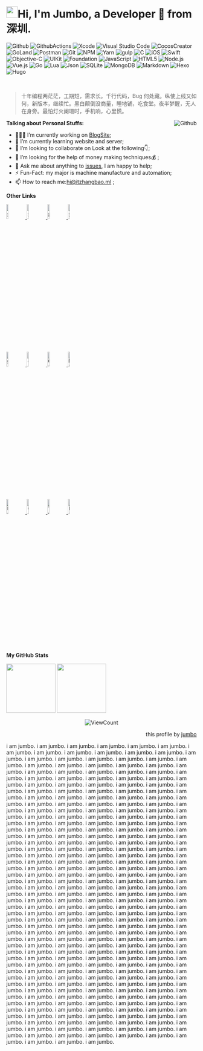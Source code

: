 <!-- Your title -->
<h1><img src="https://emojis.slackmojis.com/emojis/images/1531849430/4246/blob-sunglasses.gif?1531849430" width="30"/>Hi, I'm Jumbo, a Developer 🚀 from 深圳.</h1>

<!-- Your badges
You can use the website to generate badges: https://shields.io/
-->
![Github](https://img.shields.io/badge/-Github-000000?style=flat&logo=Github&logoColor=white)
![GithubActions](https://img.shields.io/badge/-GithubActions-2088ff?style=flat&logo=Github-Actions&logoColor=white)
![Xcode](https://img.shields.io/badge/-Xcode-0070c9?style=flat&logo=Xcode&logoColor=white)
![Visual Studio Code](https://img.shields.io/badge/-VSCode-0078d7?style=flat&logo=Visual-Studio-Code&logoColor=white)
![CocosCreator](https://img.shields.io/badge/-CocosCreator-0078d7?style=flat&logo=CocosCreator&logoColor=white)
![GoLand](https://img.shields.io/badge/-GoLand-0078d7?style=flat&logo=GoLand&logoColor=white)
![Postman](https://img.shields.io/badge/-Postman-ff6c37?style=flat&logo=Postman&logoColor=white)
![Git](https://img.shields.io/badge/Git-f05032?style=flat&logo=git&logoColor=white)
![NPM](https://img.shields.io/badge/NPM-cb3837?style=flat&logo=npm&logoColor=white)
![Yarn](https://img.shields.io/badge/Yarn-2c8ebb?style=flat&logo=Yarn&logoColor=white)
![gulp](https://img.shields.io/badge/gulp-cf4647?style=flat&logo=gulp&logoColor=white)
![C](https://img.shields.io/badge/C-a8b9cc?style=flat&logo=C&logoColor=white)
![iOS](https://img.shields.io/badge/iOS-000000?style=flat&logo=iOS&logoColor=white)
![Swift](https://img.shields.io/badge/-Swift-fa7348?style=flat&logo=Swift&logoColor=white)
![Objective-C](https://img.shields.io/badge/Objective--C-fa7348?style=flat&logo=apple&logoColor=white)
![UIKit](https://img.shields.io/badge/UIKit-2396f3?style=flat&logo=UIKit&logoColor=white)
![Foundation](https://img.shields.io/badge/Foundation-009bee?style=flat&logo=Foundation&logoColor=white)
![JavaScript](https://img.shields.io/badge/JavaScript-f05032?style=flat&logo=JavaScript&logoColor=white)
![HTML5](https://img.shields.io/badge/HTML5-e34f26s?tyle=flat&logo=html5&logoColor=white)
![Node.js](https://img.shields.io/badge/Node.js-339933?style=flat&logo=Node.js&logoColor=white)
![Vue.js](https://img.shields.io/badge/Vue.js-4fc08d?style=flat&logo=Vue.js&logoColor=white)
![Go](https://img.shields.io/badge/Go-00add8?style=flat&logo=go&logoColor=white)
![Lua](https://img.shields.io/badge/Lua-2c2d72?style=flat&logo=Lua&logoColor=white)
![Json](https://img.shields.io/badge/Json-000000?style=flat&logo=Json&logoColor=white)
![SQLite](https://img.shields.io/badge/SQLite-003b57?style=flat&logo=SQLite&logoColor=white)
![MongoDB](https://img.shields.io/badge/MongoDB-47a248?style=flat&logo=MongoDB&logoColor=white)
![Markdown](https://img.shields.io/badge/Markdown-000000?style=flat&logo=Markdown&logoColor=white)
![Hexo](https://img.shields.io/badge/Hexo-0e83cd?style=flat&logo=Hexo&logoColor=white)
![Hugo](https://img.shields.io/badge/Hugo-ff4088?style=flat&logo=Hugo&logoColor=white)

&nbsp;

> 十年编程两茫茫，工期短，需求长。千行代码，Bug 何处藏。纵使上线又如何，新版本，继续忙。黑白颠倒没商量，睡地铺，吃食堂。夜半梦醒，无人在身旁。最怕灯火阑珊时，手机响，心里慌。

<!-- Any image aligned to the right. Beware the width -->
<img align='right'  alt="Github"  src='https://cdn.jsdelivr.net/gh/itzhangbao/supplies/img/Monkey_Kid_Coding.gif' >

<!-- Talking about you -->
**Talking about Personal Stuffs:**

- 👨🏽‍💻 I’m currently working on [BlogSite](https://itzhangbao.com/blog/);
- 🌱 I’m currently learning website and server;
- 👯 I’m looking to collaborate on Look at the following👇;
- 🤔 I’m looking for the help of money making techniques💰 ;
- 💬 Ask me about anything to [issues](https://github.com/itzhangbao/itzhangbao/issues), I am happy to help;
- ⚡️ Fun-Fact: my major is machine manufacture and automation;
- 📫 How to reach me:[hi@itzhangbao.ml](mailto:hi@itzhangbao.ml) ;

**Other Links**

<!-- 学习分享平台 -->
<p>
  <!--CSDN-->
  <a href="https://blog.csdn.net/zhangbao_csdn">
    <code><img alt="掘金" width="10%" src="https://csdnimg.cn/cdn/content-toolbar/csdn-logo.png?v=20200416.1"></code>
  </a>
  <!--博客园-->
  <a href="https://cnblogs.com/itzhangbao">
    <code><img alt="掘金" width="10%" src="https://www.cnblogs.com/images/logo.svg"></code>
  </a>
  <!--简书-->
  <a href="https://www.jianshu.com/u/dad8a468997b">
    <code><img alt="简书" width="10%" src="https://cdn2.jianshu.io/assets/web/nav-logo-4c7bbafe27adc892f3046e6978459bac.png"></code>
  </a>
  <!--掘金-->
  <a href="https://juejin.im/user/1591748568823677">
    <code><img alt="掘金" width="10%" src="https://s3.pstatp.com/toutiao/xitu_juejin_web/img/logo.a7995ad.svg"></code>
  </a>
  <br />
  <!--知乎-->
  <a href="https://www.zhihu.com/people/itzhangbao">
    <code><img alt="知乎" width="10%" src="https://ss0.bdstatic.com/70cFvHSh_Q1YnxGkpoWK1HF6hhy/it/u=2277366748,2909418798&fm=26&gp=0.jpg"></code>
  </a>
  <!--语雀-->
  <a href="https://www.yuque.com/itzhangbao">
    <code><img alt="语雀" width="10%" src="https://gw.alipayobjects.com/mdn/prod_resou/afts/img/A*OwZWQ68zSTMAAAAAAAAAAABkARQnAQ"></code>
  </a>
  <!--GitHub-->
  <a href="https://github.com/itzhangbao">
    <code><img alt="GitHub" width="10%" src="https://github.githubassets.com/images/modules/logos_page/GitHub-Logo.png"></code>
  </a>
  <!--Medium-->
  <a href="https://medium.com/@itzhangbao">
    <code><img alt="Medium" width="10%" src="https://cdn.jsdelivr.net/gh/itzhangbao/supplies/img/20200919145357.png"></code>
  </a>
  <br />
  <!--Facebook-->
  <a href="https://www.facebook.com/itzhangbao">
    <code><img alt="Facebook" width="10%" src="https://ss1.bdstatic.com/70cFvXSh_Q1YnxGkpoWK1HF6hhy/it/u=3529772561,2966971272&fm=26&gp=0.jpg"></code>
  </a>
  <!--Codepen-->
  <a href="https://codepen.io/itzhangbao">
    <code><img alt="Codepen" width="10%" src="https://ss3.bdstatic.com/70cFv8Sh_Q1YnxGkpoWK1HF6hhy/it/u=9294283,2153108762&fm=15&gp=0.jpg"></code>
  </a>
  <!--Twitter-->
  <a href="https://twitter.com/itzhangbao">
    <code><img alt="Twitter" width="10%" src="https://ss1.bdstatic.com/70cFvXSh_Q1YnxGkpoWK1HF6hhy/it/u=2092491138,3309768707&fm=26&gp=0.jpg"></code>
  </a>
  <!--LinkedIn-->
  <a href="https://www.linkedin.com/in/itzhangbao/">
    <code><img alt="LinkedIn" width="10%" src="https://ss1.bdstatic.com/70cFuXSh_Q1YnxGkpoWK1HF6hhy/it/u=3009405954,4233011115&fm=26&gp=0.jpg"></code>
  </a>
</p>

**My GitHub Stats**

<!-- Your Readme Stats
site: https://github.com/anuraghazra/github-readme-stats
You can use the repository to generate stats:
-->

<p>
<img align="" height='130px' src="https://github-readme-stats.vercel.app/api?username=itzhangbao&hide_title=true&show_icons=true&include_all_commits=true&line_height=21&bg_color=0,EC6C6C,FFD479,FFFC79,73FA79&theme=graywhite" />
<img align="" height='130px' src="https://github-readme-stats.vercel.app/api/top-langs/?username=itzhangbao&hide_title=true&layout=compact&bg_color=0,73FA79,73FDFF,D783FF&theme=graywhite" />
</p>
<!-- Your hits or visitors
site: http://hits.dwyl.com or https://visitor-badge.glitch.me
Both apis are in trouble due to the number of requests, if you know any other to register visitors, great
-->

<p align="center">
  <img alt="ViewCount" src="https://views.whatilearened.today/views/github/itzhagnbao/itzhangbao.svg" />
</p>

<!--希望收到您的 Star，thanks 🌹 -->
<p align="right">this profile by <a align="right" href="https://github.com/itzhangbao/itzhangbao">jumbo</a></p>
i am jumbo.
i am jumbo.
i am jumbo.
i am jumbo.
i am jumbo.
i am jumbo.
i am jumbo.
i am jumbo.
i am jumbo.
i am jumbo.
i am jumbo.
i am jumbo.
i am jumbo.
i am jumbo.
i am jumbo.
i am jumbo.
i am jumbo.
i am jumbo.
i am jumbo.
i am jumbo.
i am jumbo.
i am jumbo.
i am jumbo.
i am jumbo.
i am jumbo.
i am jumbo.
i am jumbo.
i am jumbo.
i am jumbo.
i am jumbo.
i am jumbo.
i am jumbo.
i am jumbo.
i am jumbo.
i am jumbo.
i am jumbo.
i am jumbo.
i am jumbo.
i am jumbo.
i am jumbo.
i am jumbo.
i am jumbo.
i am jumbo.
i am jumbo.
i am jumbo.
i am jumbo.
i am jumbo.
i am jumbo.
i am jumbo.
i am jumbo.
i am jumbo.
i am jumbo.
i am jumbo.
i am jumbo.
i am jumbo.
i am jumbo.
i am jumbo.
i am jumbo.
i am jumbo.
i am jumbo.
i am jumbo.
i am jumbo.
i am jumbo.
i am jumbo.
i am jumbo.
i am jumbo.
i am jumbo.
i am jumbo.
i am jumbo.
i am jumbo.
i am jumbo.
i am jumbo.
i am jumbo.
i am jumbo.
i am jumbo.
i am jumbo.
i am jumbo.
i am jumbo.
i am jumbo.
i am jumbo.
i am jumbo.
i am jumbo.
i am jumbo.
i am jumbo.
i am jumbo.
i am jumbo.
i am jumbo.
i am jumbo.
i am jumbo.
i am jumbo.
i am jumbo.
i am jumbo.
i am jumbo.
i am jumbo.
i am jumbo.
i am jumbo.
i am jumbo.
i am jumbo.
i am jumbo.
i am jumbo.
i am jumbo.
i am jumbo.
i am jumbo.
i am jumbo.
i am jumbo.
i am jumbo.
i am jumbo.
i am jumbo.
i am jumbo.
i am jumbo.
i am jumbo.
i am jumbo.
i am jumbo.
i am jumbo.
i am jumbo.
i am jumbo.
i am jumbo.
i am jumbo.
i am jumbo.
i am jumbo.
i am jumbo.
i am jumbo.
i am jumbo.
i am jumbo.
i am jumbo.
i am jumbo.
i am jumbo.
i am jumbo.
i am jumbo.
i am jumbo.
i am jumbo.
i am jumbo.
i am jumbo.
i am jumbo.
i am jumbo.
i am jumbo.
i am jumbo.
i am jumbo.
i am jumbo.
i am jumbo.
i am jumbo.
i am jumbo.
i am jumbo.
i am jumbo.
i am jumbo.
i am jumbo.
i am jumbo.
i am jumbo.
i am jumbo.
i am jumbo.
i am jumbo.
i am jumbo.
i am jumbo.
i am jumbo.
i am jumbo.
i am jumbo.
i am jumbo.
i am jumbo.
i am jumbo.
i am jumbo.
i am jumbo.
i am jumbo.
i am jumbo.
i am jumbo.
i am jumbo.
i am jumbo.
i am jumbo.
i am jumbo.
i am jumbo.
i am jumbo.
i am jumbo.
i am jumbo.
i am jumbo.
i am jumbo.
i am jumbo.
i am jumbo.
i am jumbo.
i am jumbo.
i am jumbo.
i am jumbo.
i am jumbo.
i am jumbo.
i am jumbo.
i am jumbo.
i am jumbo.
i am jumbo.
i am jumbo.
i am jumbo.
i am jumbo.
i am jumbo.
i am jumbo.
i am jumbo.
i am jumbo.
i am jumbo.
i am jumbo.
i am jumbo.
i am jumbo.
i am jumbo.
i am jumbo.
i am jumbo.
i am jumbo.
i am jumbo.
i am jumbo.
i am jumbo.
i am jumbo.
i am jumbo.
i am jumbo.
i am jumbo.
i am jumbo.
i am jumbo.
i am jumbo.
i am jumbo.
i am jumbo.
i am jumbo.
i am jumbo.
i am jumbo.
i am jumbo.
i am jumbo.
i am jumbo.
i am jumbo.
i am jumbo.
i am jumbo.
i am jumbo.
i am jumbo.
i am jumbo.
i am jumbo.
i am jumbo.
i am jumbo.
i am jumbo.
i am jumbo.
i am jumbo.
i am jumbo.
i am jumbo.
i am jumbo.
i am jumbo.
i am jumbo.
i am jumbo.
i am jumbo.
i am jumbo.
i am jumbo.
i am jumbo.
i am jumbo.
i am jumbo.
i am jumbo.
i am jumbo.
i am jumbo.
i am jumbo.
i am jumbo.
i am jumbo.
i am jumbo.
i am jumbo.
i am jumbo.
i am jumbo.
i am jumbo.
i am jumbo.
i am jumbo.
i am jumbo.
i am jumbo.
i am jumbo.
i am jumbo.
i am jumbo.
i am jumbo.
i am jumbo.
i am jumbo.
i am jumbo.
i am jumbo.
i am jumbo.
i am jumbo.
i am jumbo.
i am jumbo.
i am jumbo.
i am jumbo.
i am jumbo.
i am jumbo.
i am jumbo.
i am jumbo.
i am jumbo.
i am jumbo.
i am jumbo.
i am jumbo.
